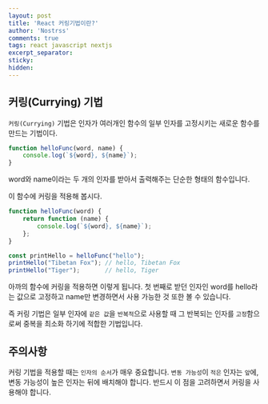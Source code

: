 ```yaml
---
layout: post
title: 'React 커링기법이란?'
author: 'Nostrss'
comments: true
tags: react javascript nextjs
excerpt_separator:
sticky:
hidden:
---
```


## 커링(Currying) 기법
`커링(Currying)` 기법은 인자가 여러개인 함수의 일부 인자를 고정시키는 새로운 함수를 만드는 기법이다.

```javascript
function helloFunc(word, name) {
    console.log(`${word}, ${name}`);
}
```
word와 name이라는 두 개의 인자를 받아서 출력해주는 단순한 형태의 함수입니다.

이 함수에 커링을 적용해 봅시다.
```javascript
function helloFunc(word) {
    return function (name) {
        console.log(`${word}, ${name}`);
    };
}

const printHello = helloFunc("hello"); 
printHello("Tibetan Fox"); // hello, Tibetan Fox
printHello("Tiger");       // hello, Tiger
```
아까의 함수에 커링을 적용하면 이렇게 됩니다.
첫 번째로 받던 인자인 word를 hello라는 값으로 고정하고 name만 변경하면서 사용 가능한 것 또한 볼 수 있습니다.

즉 커링 기법은 일부 인자에 `같은 값`을 `반복적`으로 사용할 때 그 반복되는 인자를 `고정`함으로써 중복을 최소화 하기에 적합한 기법입니다.

## 주의사항

커링 기법을 적용할 때는 `인자의 순서`가 매우 중요합니다. `변동 가능성`이 `적은` 인자는 `앞`에, 변동 가능성이 높은 인자는 뒤에 배치해야 합니다. 반드시 이 점을 고려하면서 커링을 사용해야 합니다.
